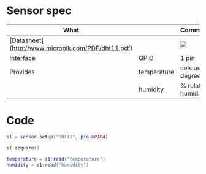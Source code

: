 # Sensor spec

| What         |             | Comments                   |
|--------------|-------------|----------------------------|
| [Datasheet] (http://www.micropik.com/PDF/dht11.pdf)    |             | ![](http://whitecatboard.org/git/dht11.jpg)                           |
| Interface    | GPIO        | 1 pin                      |
| Provides     | temperature | celsius degrees            |
|              | humidity    | % relative humidity        |


# Code

```lua
s1 = sensor.setup("DHT11", pio.GPIO4)

s1:acquire()

temperature = s1:read("temperature")
humidity = s1:read("humidity")
```
